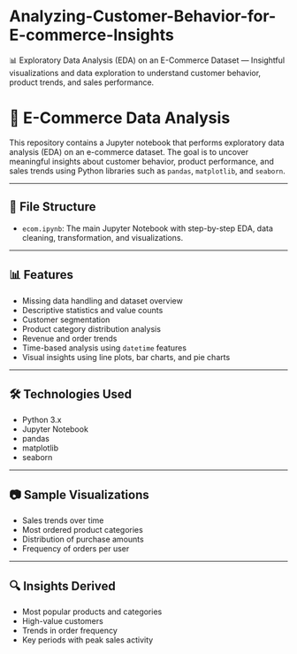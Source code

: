 # Analyzing-Customer-Behavior-for-E-commerce-Insights
📊 Exploratory Data Analysis (EDA) on an E-Commerce Dataset — Insightful visualizations and data exploration to understand customer behavior, product trends, and sales performance.

# 🛒 E-Commerce Data Analysis

This repository contains a Jupyter notebook that performs exploratory data analysis (EDA) on an e-commerce dataset. The goal is to uncover meaningful insights about customer behavior, product performance, and sales trends using Python libraries such as `pandas`, `matplotlib`, and `seaborn`.

---

## 📁 File Structure

- `ecom.ipynb`: The main Jupyter Notebook with step-by-step EDA, data cleaning, transformation, and visualizations.

---

## 📊 Features

- Missing data handling and dataset overview
- Descriptive statistics and value counts
- Customer segmentation
- Product category distribution analysis
- Revenue and order trends
- Time-based analysis using `datetime` features
- Visual insights using line plots, bar charts, and pie charts

---

## 🛠️ Technologies Used

- Python 3.x
- Jupyter Notebook
- pandas
- matplotlib
- seaborn

---

## 📷 Sample Visualizations

- Sales trends over time
- Most ordered product categories
- Distribution of purchase amounts
- Frequency of orders per user

---

## 🔍 Insights Derived

- Most popular products and categories
- High-value customers
- Trends in order frequency
- Key periods with peak sales activity

